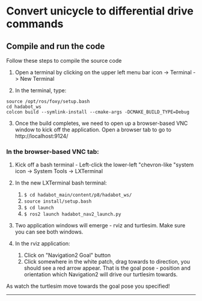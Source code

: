 # Convert unicycle to differential drive commands

## Compile and run the code

Follow these steps to compile the source code

1. Open a terminal by clicking on the upper left menu bar icon -> Terminal -> New Terminal

1. In the terminal, type: 

```
source /opt/ros/foxy/setup.bash
cd hadabot_ws
colcon build --symlink-install --cmake-args -DCMAKE_BUILD_TYPE=Debug
```

3. Once the build completes, we need to open up a browser-based VNC window to kick off the application. Open a browser tab to go to http://localhost:9124/

### In the __browser-based VNC__ tab:

1. Kick off a bash terminal - Left-click the lower-left "chevron-like "system icon -> System Tools -> LXTerminal

1. In the new LXTerminal bash terminal:
    1. `$ cd hadabot_main/content/p8/hadabot_ws/`
    1. `source install/setup.bash`
    1. `$ cd launch`
    1. `$ ros2 launch hadabot_nav2_launch.py`

1. Two application windows will emerge - rviz and turtlesim. Make sure you can see both windows.

1. In the rviz application:
    1. Click on "Navigation2 Goal" button
    1. Click somewhere in the white patch, drag towards to direction, you should see a red arrow appear. That is the goal pose - position and orientation which Navigation2 will drive our turtlesim towards.

As watch the turtlesim move towards the goal pose you specified!

-----


